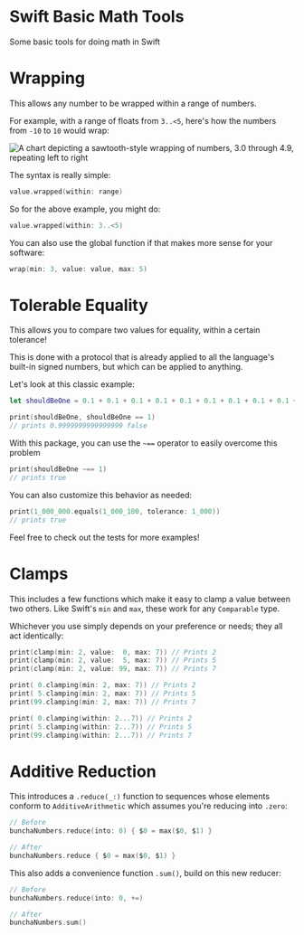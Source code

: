 # Swift Basic Math Tools #

Some basic tools for doing math in Swift



# Wrapping #

This allows any number to be wrapped within a range of numbers.

For example, with a range of floats from `3..<5`, here's how the numbers from `-10` to `10` would wrap:

![A chart depicting a sawtooth-style wrapping of numbers, 3.0 through 4.9, repeating left to right](https://i.imgur.com/a8V6kta.png)

The syntax is really simple:

```swift
value.wrapped(within: range)
```

So for the above example, you might do:
```swift
value.wrapped(within: 3..<5)
```

You can also use the global function if that makes more sense for your software:

```swift
wrap(min: 3, value: value, max: 5)
```



# Tolerable Equality #

This allows you to compare two values for equality, within a certain tolerance!

This is done with a protocol that is already applied to all the language's built-in signed numbers, but which can be applied to anything.

Let's look at this classic example:
```swift
let shouldBeOne = 0.1 + 0.1 + 0.1 + 0.1 + 0.1 + 0.1 + 0.1 + 0.1 + 0.1 + 0.1

print(shouldBeOne, shouldBeOne == 1)
// prints 0.9999999999999999 false
```


With this package, you can use the `~==` operator to easily overcome this problem
```swift
print(shouldBeOne ~== 1)
// prints true
```


You can also customize this behavior as needed:
```swift
print(1_000_000.equals(1_000_100, tolerance: 1_000))
// prints true
```

Feel free to check out the tests for more examples!



# Clamps #

This includes a few functions which make it easy to clamp a value between two others. Like Swift's `min` and `max`, these work for any `Comparable` type.

Whichever you use simply depends on your preference or needs; they all act identically:

```swift
print(clamp(min: 2, value:  0, max: 7)) // Prints 2
print(clamp(min: 2, value:  5, max: 7)) // Prints 5
print(clamp(min: 2, value: 99, max: 7)) // Prints 7

print( 0.clamping(min: 2, max: 7)) // Prints 2
print( 5.clamping(min: 2, max: 7)) // Prints 5
print(99.clamping(min: 2, max: 7)) // Prints 7

print( 0.clamping(within: 2...7)) // Prints 2
print( 5.clamping(within: 2...7)) // Prints 5
print(99.clamping(within: 2...7)) // Prints 7
```



# Additive Reduction #

This introduces a `.reduce(_:)` function to sequences whose elements conform to `AdditiveArithmetic` which assumes you're reducing into `.zero`:

```swift
// Before
bunchaNumbers.reduce(into: 0) { $0 = max($0, $1) }

// After
bunchaNumbers.reduce { $0 = max($0, $1) }
```


This also adds a convenience function `.sum()`, build on this new reducer:

```swift
// Before
bunchaNumbers.reduce(into: 0, +=)

// After
bunchaNumbers.sum()
```
